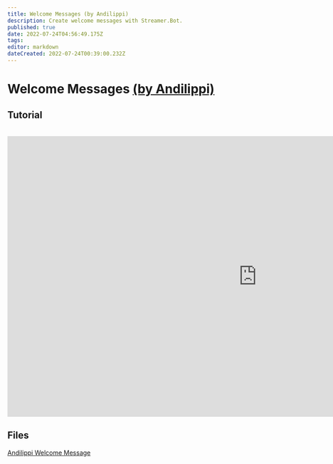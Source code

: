 ```yaml
---
title: Welcome Messages (by Andilippi)
description: Create welcome messages with Streamer.Bot.
published: true
date: 2022-07-24T04:56:49.175Z
tags: 
editor: markdown
dateCreated: 2022-07-24T00:39:00.232Z
---
```


# Welcome Messages [(by Andilippi)](https://www.twitch.tv/andilippi)
## Tutorial
<br>
<iframe width="1120" height="630" src="https://www.youtube.com/embed/ByBnM7_lh6A" title="YouTube video player" frameborder="0" allow="accelerometer; autoplay; clipboard-write; encrypted-media; gyroscope; picture-in-picture" allowfullscreen></iframe>

## Files
[Andilippi Welcome Message](https://cdn.discordapp.com/attachments/878288822620782612/879757058189176942/Andilippi_Welcome_Message.zip)